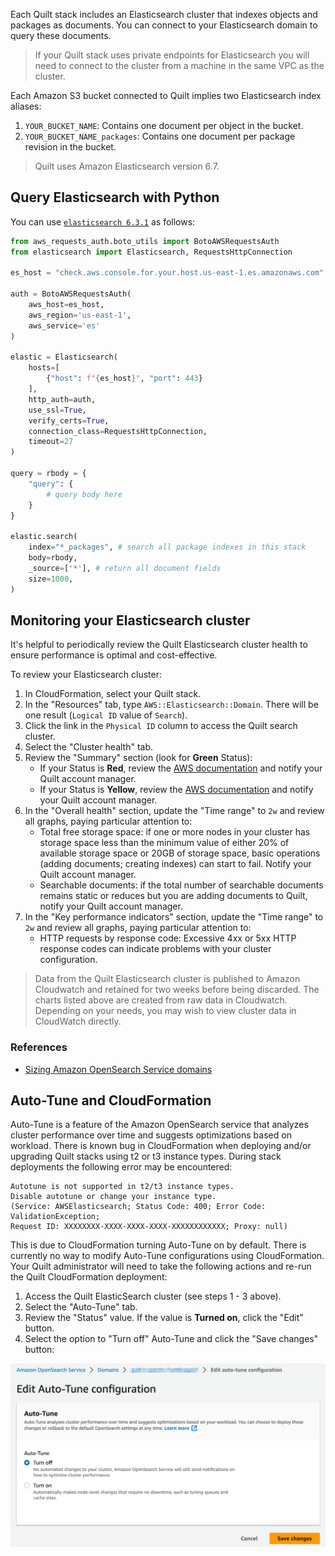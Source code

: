 <!-- markdownlint-disable -->

Each Quilt stack includes an Elasticsearch cluster that indexes
objects and packages as documents. You can connect to your Elasticsearch
domain to query these documents.

> If your Quilt stack uses private endpoints for Elasticsearch you will need to
> connect to the cluster from a machine in the same VPC as the cluster.

Each Amazon S3 bucket connected to Quilt implies two Elasticsearch index aliases:
1. `YOUR_BUCKET_NAME`: Contains one document per object in the bucket.
2. `YOUR_BUCKET_NAME_packages`: Contains one document per package revision in the bucket.

> Quilt uses Amazon Elasticsearch version 6.7.

## Query Elasticsearch with Python

You can use [`elasticsearch
6.3.1`](https://elasticsearch-py.readthedocs.io/en/6.3.1/) as
follows:

<!--pytest.mark.skip-->
```python
from aws_requests_auth.boto_utils import BotoAWSRequestsAuth
from elasticsearch import Elasticsearch, RequestsHttpConnection

es_host = "check.aws.console.for.your.host.us-east-1.es.amazonaws.com"

auth = BotoAWSRequestsAuth(
    aws_host=es_host,
    aws_region='us-east-1',
    aws_service='es'
)

elastic = Elasticsearch(
    hosts=[
        {"host": f"{es_host}", "port": 443}
    ],
    http_auth=auth,
    use_ssl=True,
    verify_certs=True,
    connection_class=RequestsHttpConnection,
    timeout=27
)

query = rbody = {
    "query": {
        # query body here
    }
}

elastic.search(
    index="*_packages", # search all package indexes in this stack
    body=rbody,
    _source=['*'], # return all document fields
    size=1000,
)
```

## Monitoring your Elasticsearch cluster

It's helpful to periodically review the Quilt Elasticsearch cluster
health to ensure performance is optimal and cost-effective.

To review your Elasticsearch cluster:

1. In CloudFormation, select your Quilt stack.
1. In the "Resources" tab, type `AWS::Elasticsearch::Domain`. There
will be one result (`Logical ID` value of `Search`).
1. Click the link in the `Physical ID` column to access the Quilt search cluster.
1. Select the "Cluster health" tab.
1. Review the "Summary" section (look for **Green** Status):
   - If your Status is **Red**, review the [AWS
   documentation](https://docs.aws.amazon.com/opensearch-service/latest/developerguide/handling-errors.html#handling-errors-red-cluster-status)
   and notify your Quilt account manager.
   - If your Status is **Yellow**, review the [AWS
   documentation](https://docs.aws.amazon.com/opensearch-service/latest/developerguide/handling-errors.html#handling-errors-yellow-cluster-status)
   and notify your Quilt account manager.
1. In the "Overall health" section, update the "Time range" to `2w`
and review all graphs, paying particular attention to:
    - Total free storage space: if one or more nodes in your cluster
    has storage space less than the minimum value of either 20% of
    available storage space or 20GB of storage space, basic operations
    (adding documents; creating indexes) can start to fail. Notify your
    Quilt account manager.
    - Searchable documents: if the total number of searchable documents
    remains static or reduces but you are adding documents to Quilt,
    notify your Quilt account manager.
1. In the "Key performance indicators" section, update the "Time
range" to `2w` and review all graphs, paying particular attention
to:
    - HTTP requests by response code: Excessive 4xx or 5xx HTTP
    response codes can indicate problems with your cluster
    configuration.

> Data from the Quilt Elasticsearch cluster is published to Amazon
Cloudwatch and retained for two weeks before being discarded. The
charts listed above are created from raw data in Cloudwatch. Depending
on your needs, you may wish to view cluster data in CloudWatch
directly.

### References

- [Sizing Amazon OpenSearch Service
domains](https://docs.aws.amazon.com/opensearch-service/latest/developerguide/sizing-domains.html)

## Auto-Tune and CloudFormation

Auto-Tune is a feature of the Amazon OpenSearch service that analyzes
cluster performance over time and suggests optimizations based on
workload. There is known bug in CloudFormation when deploying and/or
upgrading Quilt stacks using t2 or t3 instance types. During stack
deployments the following error may be encountered:

```
Autotune is not supported in t2/t3 instance types.
Disable autotune or change your instance type.
(Service: AWSElasticsearch; Status Code: 400; Error Code: ValidationException;
Request ID: XXXXXXXX-XXXX-XXXX-XXXX-XXXXXXXXXXXX; Proxy: null)
```

This is due to CloudFormation turning Auto-Tune on by default. There
is currently no way to modify Auto-Tune configurations using
CloudFormation. Your Quilt administrator will need to take the following
actions and re-run the Quilt CloudFormation deployment:

1. Access the Quilt ElasticSearch cluster (see steps 1 - 3 above).
1. Select the "Auto-Tune" tab.
1. Review the "Status" value. If the value is **Turned on**, click the "Edit" button.
1. Select the option to "Turn off" Auto-Tune and click the "Save changes" button:

![Auto-Tune configuration](../imgs/elastic-search-autotune.png)
